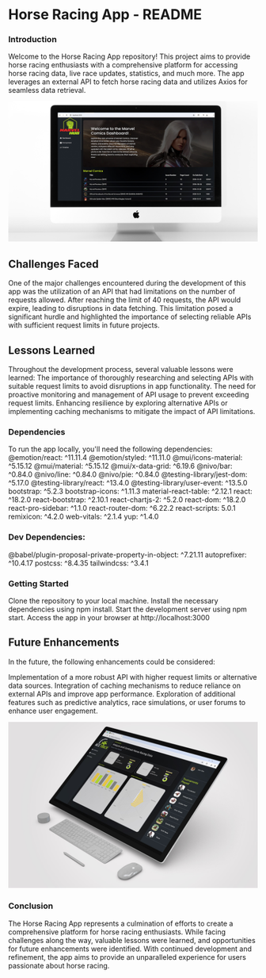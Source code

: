 # Horse Racing App - README

### Introduction

Welcome to the Horse Racing App repository! This project aims to provide horse racing enthusiasts with a comprehensive platform for accessing horse racing data, live race updates, statistics, and much more. The app leverages an external API to fetch horse racing data and utilizes Axios for seamless data retrieval.

![Landing Page](https://raw.githubusercontent.com/221244-Tebogo/DV200-term1-api-chartjs/main/Mockups/mockup-1.jpg)

## Challenges Faced

One of the major challenges encountered during the development of this app was the utilization of an API that had limitations on the number of requests allowed. After reaching the limit of 40 requests, the API would expire, leading to disruptions in data fetching. This limitation posed a significant hurdle and highlighted the importance of selecting reliable APIs with sufficient request limits in future projects.

## Lessons Learned

Throughout the development process, several valuable lessons were learned:
The importance of thoroughly researching and selecting APIs with suitable request limits to avoid disruptions in app functionality.
The need for proactive monitoring and management of API usage to prevent exceeding request limits.
Enhancing resilience by exploring alternative APIs or implementing caching mechanisms to mitigate the impact of API limitations.

### Dependencies
To run the app locally, you'll need the following dependencies:
@emotion/react: ^11.11.4
@emotion/styled: ^11.11.0
@mui/icons-material: ^5.15.12
@mui/material: ^5.15.12
@mui/x-data-grid: ^6.19.6
@nivo/bar: ^0.84.0
@nivo/line: ^0.84.0
@nivo/pie: ^0.84.0
@testing-library/jest-dom: ^5.17.0
@testing-library/react: ^13.4.0
@testing-library/user-event: ^13.5.0
bootstrap: ^5.2.3
bootstrap-icons: ^1.11.3
material-react-table: ^2.12.1
react: ^18.2.0
react-bootstrap: ^2.10.1
react-chartjs-2: ^5.2.0
react-dom: ^18.2.0
react-pro-sidebar: ^1.1.0
react-router-dom: ^6.22.2
react-scripts: 5.0.1
remixicon: ^4.2.0
web-vitals: ^2.1.4
yup: ^1.4.0

### Dev Dependencies:

@babel/plugin-proposal-private-property-in-object: ^7.21.11
autoprefixer: ^10.4.17
postcss: ^8.4.35
tailwindcss: ^3.4.1

### Getting Started
Clone the repository to your local machine.
Install the necessary dependencies using npm install.
Start the development server using npm start.
Access the app in your browser at http://localhost:3000

## Future Enhancements
In the future, the following enhancements could be considered:

Implementation of a more robust API with higher request limits or alternative data sources.
Integration of caching mechanisms to reduce reliance on external APIs and improve app performance.
Exploration of additional features such as predictive analytics, race simulations, or user forums to enhance user engagement.

![Comparison](https://raw.githubusercontent.com/221244-Tebogo/DV200-term1-api-chartjs/main/Wireframes/Comparison.jpg)

### Conclusion

The Horse Racing App represents a culmination of efforts to create a comprehensive platform for horse racing enthusiasts. While facing challenges along the way, valuable lessons were learned, and opportunities for future enhancements were identified. With continued development and refinement, the app aims to provide an unparalleled experience for users passionate about horse racing.
